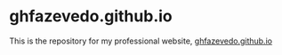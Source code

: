 # ghfazevedo.github.io
 This is the repository for my professional website, [ghfazevedo.github.io](https://ghfazevedo.github.io/)

